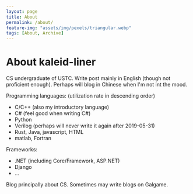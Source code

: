 ```yaml
---
layout: page
title: About
permalink: /about/
feature-img: "assets/img/pexels/triangular.webp"
tags: [About, Archive]
---
```


# About kaleid-liner

CS undergraduate of USTC. Write post mainly in English (though not proficient enough). Perhaps will blog in Chinese when I'm not int the mood.

Programming languages: (utilization rate in descending order)

- C/C++ (also my introductory language)
- C# (feel good when writing C#)
- Python
- Verilog (perhaps will never write it again after 2019-05-31)
- Rust, Java, javascript, HTML
- matlab, Fortran

Frameworks:

- .NET (including Core/Framework, ASP.NET)
- Django
- ...

Blog principally about CS. Sometimes may write blogs on Galgame. 

